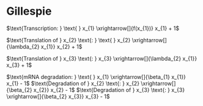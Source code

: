 # Gillespie

$\text{Transcription: } \text{ } x_{1} \xrightarrow[]{f(x_{1})} x_{1} + 1$

$\text{Translation of } x_{2} \text{: } \text{ } x_{2} \xrightarrow[]{\lambda_{2} x_{1}} x_{2} + 1$

$\text{Translation of } x_{3} \text{: } x_{3} \xrightarrow[]{\lambda_{2} x_{1}} x_{3} + 1$

$\text{mRNA degradation: } \text{ } x_{1} \xrightarrow[]{\beta_{1} x_{1}} x_{1} - 1$
$\text{Degradation of } x_{2} \text{: } x_{2} \xrightarrow[]{\beta_{2} x_{2}} x_{2} - 1$
$\text{Degradation of } x_{3} \text{: } x_{3} \xrightarrow[]{\beta_{2} x_{3}} x_{3} - 1$
